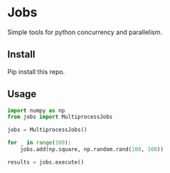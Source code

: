 # Jobs

Simple tools for python concurrency and parallelism.

## Install

Pip install this repo.

## Usage

```python
import numpy as np
from jobs import MultiprocessJobs

jobs = MultiprocessJobs()

for _ in range(100):
    jobs.add(np.square, np.random.rand(100, 100))

results = jobs.execute()
```